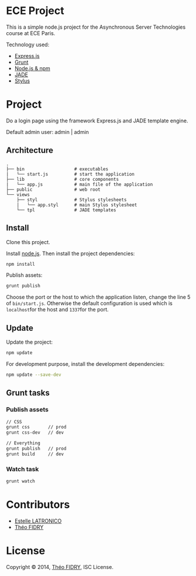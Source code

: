 # ECE Project

This is a simple node.js project for the Asynchronous Server Technologies course at ECE Paris.

Technology used:

* [Express.js](http://expressjs.com/)
* [Grunt](http://gruntjs.com/)
* [Node.js & npm](http://nodejs.org/)
* [JADE](http://jade-lang.com/)
* [Stylus](http://learnboost.github.io/stylus/)

# Project

Do a login page using the framework Express.js and JADE template engine.

Default admin user: admin | admin

## Architecture

```
.
├── bin                   # executables
|   └── start.js          # start the application
├── lib                   # core components
|   └── app.js            # main file of the application
├── public                # web root
└── views
    ├── styl              # Stylus stylesheets
    |   └── app.styl      # main Stylus stylesheet
    └── tpl               # JADE templates
```

## Install

Clone this project.

Install [node.js](http://nodejs.org/). Then install the project dependencies:
```bash
npm install
```

Publish assets:
```bash
grunt publish
```

Choose the port or the host to which the application listen, change the line 5 of ``bin/start.js``. Otherwise the default configuration is used which is ``localhost``for the host and ``1337``for the port.


## Update

Update the project:
```bash
npm update
```

For development purpose, install the development dependencies:
```bash
npm update --save-dev
```

## Grunt tasks

### Publish assets

```bash
// CSS
grunt css       // prod
grunt css-dev   // dev

// Everything
grunt publish   // prod
grunt build     // dev
```

### Watch task
```bash
grunt watch
```

# Contributors

* [Estelle LATRONICO](https://github/Estellou)
* [Théo FIDRY](https://github.com/theofidry)

# License
 
Copyright © 2014, [Théo FIDRY](https://github.com/theofidry), ISC License.
